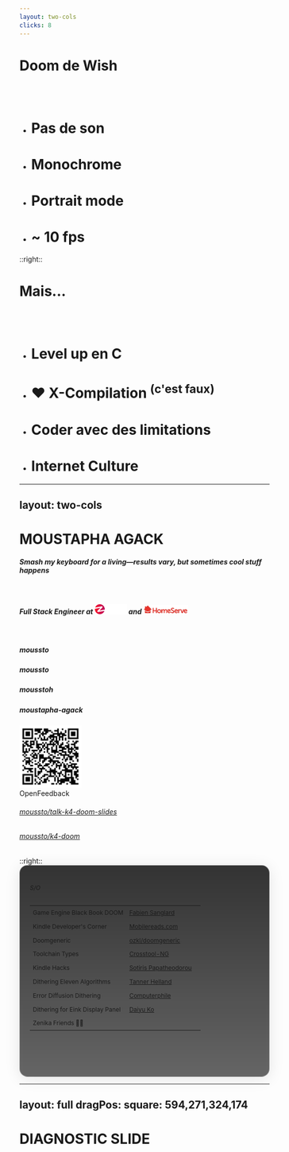 ```yaml
---
layout: two-cols
clicks: 8
---
```


# <div class="doom-gradient">Doom de Wish</div>

<br />
<br />

<v-clicks>

- <h1>Pas de son </h1>
- <h1> Monochrome </h1>
- <h1> Portrait mode </h1>
- <h1> ~ 10 fps </h1>

</v-clicks>

::right::

# <div class="doom-gradient" v-click=5>Mais...</div>

<br />
<br />

<v-clicks>

- <h1>Level up en C</h1>
- <h1>❤️ X-Compilation <sup>(c'est faux)</sup></h1>
- <h1>Coder avec des limitations</h1>
- <h1>Internet Culture</h1>

</v-clicks>

---
layout: two-cols
---

# <div class="doom-gradient">MOUSTAPHA AGACK</div>

<div class="flex flex-col h-full">

<div class="w-4/5 h-3/4">

##### _Smash my keyboard for a living—results vary, but sometimes cool stuff happens_

<br/>

##### Full Stack Engineer at <img src="./assets/zenika.png" width=65 pb-0.5 pl-1 pr-1 inline> and <img src="./assets/homeserve-inline.png" width=90 pl-1 pb-0.5 inline>

<br/>

<div class="grid grid-cols-2 pt-3">
  <div>

##### <logos-bluesky class="social-icon"/> moussto

##### <mdi-github class="social-icon"/> moussto

##### <logos-twitter class="social-icon"/> mousstoh

##### <logos-linkedin-icon class="social-icon"/> moustapha-agack

  </div>

  <div class="ml-15 text-center">
    <div class="magic-border"><img src="./assets/devquest-qr.png" width=125></div>
    <div class="mt-3">OpenFeedback</div>
  </div>

</div>

</div>

<div class="sources justify-self-end">

###### <streamline-computer-screen-1-screen-device-electronics-monitor-diplay-computer class="source-icon"/>[moussto/talk-k4-doom-slides](https://github.com/Moussto/talk-k4-doom-slides/)

###### <streamline-programming-script-file-code-1-code-files-angle-programming-file-bracket class="source-icon"/>[moussto/k4-doom](https://github.com/Moussto/k4-doom)

</div>

</div>
::right::

<div class="thanks" w-full h-full>

###### S/O <streamline-hearts-symbol />

|                                  |                                                                                                                                      |                                                                                |
| -------------------------------- | ------------------------------------------------------------------------------------------------------------------------------------ | ------------------------------------------------------------------------------ |
| Game Engine Black Book DOOM      | [Fabien Sanglard](https://fabiensanglard.net/gebbdoom/)                                                                              | <streamline-interface-content-book-content-books-book-close/>                  |
| Kindle Developer's Corner        | [Mobilereads.com](https://www.mobileread.com/forums/forumdisplay.php?f=150)                                                          | <streamline-interface-layout-2-column-header-layout-layouts-masthead-sidebar/> |
| Doomgeneric                      | [ozkl/doomgeneric](https://github.com/ozkl/doomgeneric)                                                                              | <streamline-code-monitor-1 />                                                  |
| Toolchain Types                  | [Crosstool-NG](https://crosstool-ng.github.io/docs/toolchain-types/)                                                                 | <streamline-interface-file-text-text-common-file />                            |
| Kindle Hacks                     | [Sotiris Papatheodorou](https://git.sr.ht/~sotirisp/kindle-hacks)                                                                    | <streamline-code-monitor-1 />                                                  |
| Dithering Eleven Algorithms      | [Tanner Helland](https://tannerhelland.com/2012/12/28/dithering-eleven-algorithms-source-code.html)                                  | <streamline-interface-file-text-text-common-file />                            |
| Error Diffusion Dithering        | [Computerphile](https://www.youtube.com/watch?v=ico4fJfohMQ)                                                                         | <streamline-computer-logo-youtube-youtube-clip-social-video/>                  |
| Dithering for Eink Display Panel | [Daiyu Ko](https://community.nxp.com/t5/i-MX-Processors-Knowledge-Base/Dithering-Implementation-for-Eink-Display-Panel/ta-p/1100219) | <streamline-interface-layout-2-column-header-layout-layouts-masthead-sidebar/> |
| Zenika Friends 🙏🏽                |                                                                                                                                      |                                                                                |

<br/>
<br/>
<br/>
<br/>

<div class="justify-self-end">
    <PoweredBySlidev class="slidev-thanks"/>
</div>

</div>

<style>
.source-icon {
    height: 13px;
    width: 13px;
    margin-right: 10px;
}

.social-icon {
    height: 20px;
    width: 20px;
    margin-right: 10px;
    margin-top: 5px;
}

.thanks {
    font-size: 12px;
    border-radius: 16px;
    box-shadow: 0 4px 30px rgba(0, 0, 0, 0.1);
    backdrop-filter: blur(4.7px);
    -webkit-backdrop-filter: blur(4.7px);
    border: 1px solid rgba(255, 255, 255, 0.3);
    padding: 20px;
    background: linear-gradient(rgba(0, 0, 0, 0.8), rgba(0, 0, 0, 0.7), rgba(0, 0, 0, 0.6)), url("/assets/img/doom_bg.png");
    background-position: center top;
}

td {
    padding-top: 0.4rem;
    padding-bottom: 0.4rem;
}

</style>

---
layout: full
dragPos:
  square: 594,271,324,174
---

# <div class="doom-gradient">DIAGNOSTIC SLIDE</div>

<RenderWhen context="visible" class="stream-on-term-container">
    <StreamOnTerminal/>
</RenderWhen>

<br />

<AudioDiagnostic />

<style>
.stream-on-term-container {
    height: 50%;
}
</style>
